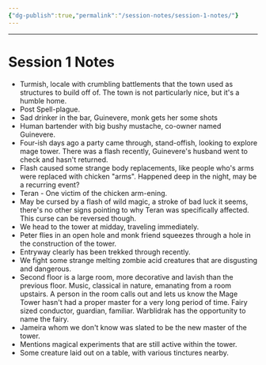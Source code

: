 ```yaml
---
{"dg-publish":true,"permalink":"/session-notes/session-1-notes/"}
---
```


---
# Session 1 Notes

- Turmish, locale with crumbling battlements that the town used as structures to build off of.  The town is not particularly nice, but it's a humble home.
- Post Spell-plague.
- Sad drinker in the bar, Guinevere, monk gets her some shots
- Human bartender with big bushy mustache, co-owner named Guinevere.
- Four-ish days ago a party came through, stand-offish, looking to explore mage tower.  There was a flash recently, Guinevere's husband went to check and hasn't returned.
- Flash caused some strange body replacements, like people who's arms were replaced with chicken "arms".  Happened deep in the night, may be a recurring event?
- Teran - One victim of the chicken arm-ening.
- May be cursed by a flash of wild magic, a stroke of bad luck it seems, there's no other signs pointing to why Teran was specifically affected.  This curse can be reversed though.
- We head to the tower at midday, traveling immediately.
- Peter flies in an open hole and monk friend squeezes through a hole in the construction of the tower.
- Entryway clearly has been trekked through recently.
- We fight some strange melting zombie acid creatures that are disgusting and dangerous.
- Second floor is a large room, more decorative and lavish than the previous floor.  Music, classical in nature, emanating from a room upstairs.  A person in the room calls out and lets us know the Mage Tower hasn't had a proper master for a very long period of time.  Fairy sized conductor, guardian, familiar.  Warblidrak has the opportunity to name the fairy.
- Jameira whom we don't know was slated to be the new master of the tower.
- Mentions magical experiments that are still active within the tower.
- Some creature laid out on a table, with various tinctures nearby.